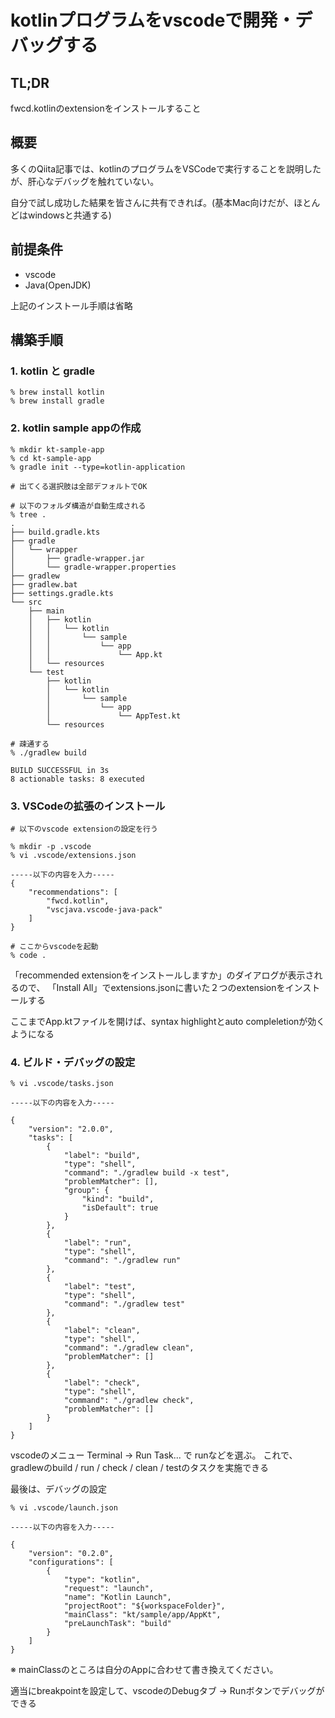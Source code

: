 # kotlinプログラムをvscodeで開発・デバッグする

## TL;DR

fwcd.kotlinのextensionをインストールすること

## 概要

多くのQiita記事では、kotlinのプログラムをVSCodeで実行することを説明したが、肝心なデバッグを触れていない。

自分で試し成功した結果を皆さんに共有できれば。(基本Mac向けだが、ほとんどはwindowsと共通する)


## 前提条件

* vscode
* Java(OpenJDK)

上記のインストール手順は省略


## 構築手順

### 1. kotlin と gradle


```shell
% brew install kotlin
% brew install gradle
```

### 2. kotlin sample appの作成

```shell
% mkdir kt-sample-app
% cd kt-sample-app
% gradle init --type=kotlin-application

# 出てくる選択肢は全部デフォルトでOK

# 以下のフォルダ構造が自動生成される
% tree .
.
├── build.gradle.kts
├── gradle
│   └── wrapper
│       ├── gradle-wrapper.jar
│       └── gradle-wrapper.properties
├── gradlew
├── gradlew.bat
├── settings.gradle.kts
└── src
    ├── main
    │   ├── kotlin
    │   │   └── kotlin
    │   │       └── sample
    │   │           └── app
    │   │               └── App.kt
    │   └── resources
    └── test
        ├── kotlin
        │   └── kotlin
        │       └── sample
        │           └── app
        │               └── AppTest.kt
        └── resources
 
# 疎通する
% ./gradlew build

BUILD SUCCESSFUL in 3s
8 actionable tasks: 8 executed
```

### 3. VSCodeの拡張のインストール

```
# 以下のvscode extensionの設定を行う

% mkdir -p .vscode
% vi .vscode/extensions.json

-----以下の内容を入力-----
{
    "recommendations": [
        "fwcd.kotlin",
        "vscjava.vscode-java-pack"
    ]
}

# ここからvscodeを起動
% code .

```

「recommended extensionをインストールしますか」のダイアログが表示されるので、
「Install All」でextensions.jsonに書いた２つのextensionをインストールする

ここまでApp.ktファイルを開けば、syntax highlightとauto compleletionが効くようになる

### 4. ビルド・デバッグの設定

```
% vi .vscode/tasks.json

-----以下の内容を入力-----

{
    "version": "2.0.0",
    "tasks": [
        {
            "label": "build",
            "type": "shell",
            "command": "./gradlew build -x test",
            "problemMatcher": [],
            "group": {
                "kind": "build",
                "isDefault": true
            }
        },
        {
            "label": "run",
            "type": "shell",
            "command": "./gradlew run"
        },
        {
            "label": "test",
            "type": "shell",
            "command": "./gradlew test"
        },
        {
            "label": "clean",
            "type": "shell",
            "command": "./gradlew clean",
            "problemMatcher": []
        },
        {
            "label": "check",
            "type": "shell",
            "command": "./gradlew check",
            "problemMatcher": []
        }
    ]
}

```

vscodeのメニュー Terminal -> Run Task... で runなどを選ぶ。
これで、 gradlewのbuild / run / check / clean / testのタスクを実施できる

最後は、デバッグの設定

```
% vi .vscode/launch.json

-----以下の内容を入力-----

{
    "version": "0.2.0",
    "configurations": [
        {
            "type": "kotlin",
            "request": "launch",
            "name": "Kotlin Launch",
            "projectRoot": "${workspaceFolder}",
            "mainClass": "kt/sample/app/AppKt",
            "preLaunchTask": "build"
        }
    ]
}

```

※ mainClassのところは自分のAppに合わせて書き換えてください。

適当にbreakpointを設定して、vscodeのDebugタブ -> Runボタンでデバッグができる






